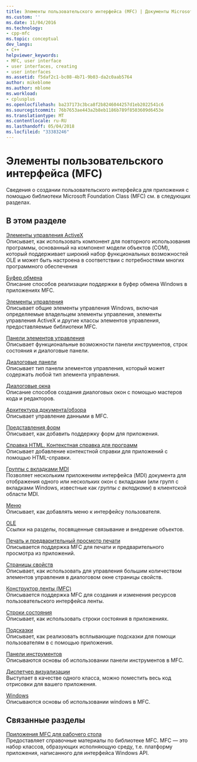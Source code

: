 ```yaml
---
title: Элементы пользовательского интерфейса (MFC) | Документы Microsoft
ms.custom: ''
ms.date: 11/04/2016
ms.technology:
- cpp-mfc
ms.topic: conceptual
dev_langs:
- C++
helpviewer_keywords:
- MFC, user interface
- user interfaces, creating
- user interfaces
ms.assetid: f5daf2c1-bc08-4b71-9b03-da2c0aab5764
author: mikeblome
ms.author: mblome
ms.workload:
- cplusplus
ms.openlocfilehash: ba237173c3bca8f2b8246044257d1eb2022541c6
ms.sourcegitcommit: 76b7653ae443a2b8eb1186b789f8503609d6453e
ms.translationtype: MT
ms.contentlocale: ru-RU
ms.lasthandoff: 05/04/2018
ms.locfileid: "33383246"
---
```

# <a name="user-interface-elements-mfc"></a>Элементы пользовательского интерфейса (MFC)
Сведения о создании пользовательского интерфейса для приложения с помощью библиотеки Microsoft Foundation Class (MFC) см. в следующих разделах.  
  
## <a name="in-this-section"></a>В этом разделе  
 [Элементы управления ActiveX](../mfc/activex-controls.md)  
 Описывает, как использовать компонент для повторного использования программы, основанный на компонент модели объектов (COM), который поддерживает широкий набор функциональных возможностей OLE и может быть настроена в соответствии с потребностями многих программного обеспечения  
  
 [Буфер обмена](../mfc/clipboard.md)  
 Описание способов реализации поддержки в буфер обмена Windows в приложениях MFC.  
  
 [Элементы управления](../mfc/controls-mfc.md)  
 Описывает общие элементы управления Windows, включая определяемые владельцем элементы управления, элементы управления ActiveX и другие классы элементов управления, предоставляемые библиотеки MFC.  
  
 [Панели элементов управления](../mfc/control-bars.md)  
 Описывает функциональные возможности панели инструментов, строк состояния и диалоговые панели.  
  
 [Диалоговые панели](../mfc/dialog-bars.md)  
 Описывает тип панели элементов управления, который может содержать любой тип элемента управления.  
  
 [Диалоговые окна](../mfc/dialog-boxes.md)  
 Описание способов создания диалоговых окон с помощью мастеров кода и редакторов.  
  
 [Архитектура документа/обзора](../mfc/document-view-architecture.md)  
 Описывает управление данными в MFC.  
  
 [Представления форм](../mfc/form-views-mfc.md)  
 Описывает, как добавить поддержку форм для приложения.  
  
 [Справка HTML. Контекстная справка для программ](../mfc/html-help-context-sensitive-help-for-your-programs.md)  
 Описывает добавление контекстной справки для приложений с помощью HTML-справки.  
  
 [Группы с вкладками MDI](../mfc/mdi-tabbed-groups.md)  
 Позволяет нескольким приложениям интерфейса (MDI) документа для отображения одного или нескольких окон с вкладками (или групп с вкладками Windows, известные как *группы с вкладками*) в клиентской области MDI.  
  
 [Меню](../mfc/menus-mfc.md)  
 Описывает, как добавлять меню к интерфейсу пользователя.  
  
 [OLE](../mfc/ole-mfc.md)  
 Ссылки на разделы, посвященные связывание и внедрение объектов.  
  
 [Печать и предварительный просмотр печати](../mfc/printing-and-print-preview.md)  
 Описывается поддержка MFC для печати и предварительного просмотра из приложений.  
  
 [Страницы свойств](../mfc/property-sheets-mfc.md)  
 Описывает, как использовать для управления большим количеством элементов управления в диалоговом окне страницы свойств.  
  
 [Конструктор ленты (MFC)](../mfc/ribbon-designer-mfc.md)  
 Описывается поддержка MFC для создания и изменения ресурсов пользовательского интерфейса ленты.  
  
 [Строки состояния](../mfc/status-bars.md)  
 Описывает, как использовать строки состояния в приложениях.  
  
 [Подсказки](../mfc/tool-tips.md)  
 Описывает, как реализовать всплывающие подсказки для помощи пользователям в с помощью приложения.  
  
 [Панели инструментов](../mfc/toolbars.md)  
 Описываются основы об использовании панели инструментов в MFC.  
  
 [Диспетчер визуализации](../mfc/visualization-manager.md)  
 Выступает в качестве одного класса, можно поместить весь код отрисовки для вашего приложения.  
  
 [Windows](../mfc/windows.md)  
 Описываются основы об использовании windows в MFC.  
  
## <a name="related-sections"></a>Связанные разделы  
 [Приложения MFC для рабочего стола](../mfc/mfc-desktop-applications.md)  
 Предоставляет справочные материалы по библиотеке MFC. MFC — это набор классов, образующих исполняющую среду, т.е. платформу приложения, написанного для интерфейса Windows API.

